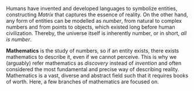 Humans have invented and developed languages to symbolize entities, constructing *Matrix* that captures the essence of reality. On the other hand, any form of entities can be modelled as *number*, from natural to complex numbers and from points to objects, which existed long before human civilization. Thereby, the universe itself is inherently number, or in short, *all is number*.

**Mathematics** is the study of numbers, so if an entity exists, there exists mathematics to describe it, even if we cannot perceive. This is why we (arguably) refer mathematics as *discovery* instead of *invention* and often considered the most fundamental and precise way of describing reality. Mathematics is a vast, diverse and abstract field such that it requires books of worth. Here, a few branches of mathematics are focused on.
